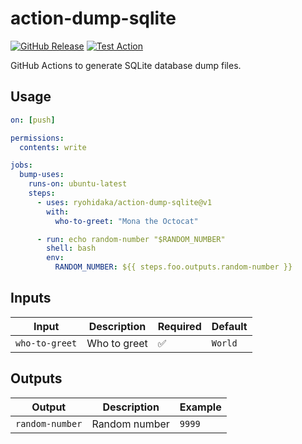 # action-dump-sqlite

[![GitHub Release](https://img.shields.io/github/v/release/ryohidaka/action-dump-sqlite)](https://github.com/ryohidaka/action-dump-sqlite/releases/)
[![Test Action](https://github.com/ryohidaka/action-dump-sqlite/actions/workflows/test.yml/badge.svg)](https://github.com/ryohidaka/action-dump-sqlite/actions/workflows/test.yml)

GitHub Actions to generate SQLite database dump files.

## Usage

```yml
on: [push]

permissions:
  contents: write

jobs:
  bump-uses:
    runs-on: ubuntu-latest
    steps:
      - uses: ryohidaka/action-dump-sqlite@v1
        with:
          who-to-greet: "Mona the Octocat"

      - run: echo random-number "$RANDOM_NUMBER"
        shell: bash
        env:
          RANDOM_NUMBER: ${{ steps.foo.outputs.random-number }}
```

## Inputs

| Input          | Description  | Required | Default |
| -------------- | ------------ | -------- | ------- |
| `who-to-greet` | Who to greet | ✅       | `World` |

## Outputs

| Output          | Description   | Example |
| --------------- | ------------- | ------- |
| `random-number` | Random number | `9999`  |
